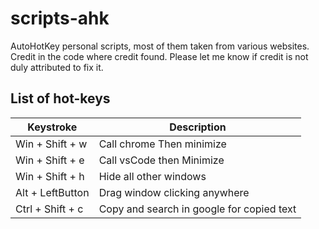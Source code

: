 # scripts-ahk

AutoHotKey personal scripts, most of them taken from various websites. Credit in the code where credit found. Please let me know if credit is not duly attributed to fix it.

## List of hot-keys

| Keystroke | Description |
| -- | -- |
| Win + Shift + w | Call chrome Then minimize |
| Win + Shift + e | Call vsCode then Minimize |
| Win + Shift + h | Hide all other windows |
| Alt + LeftButton | Drag window clicking anywhere |
| Ctrl + Shift + c | Copy and search in google for copied text |
